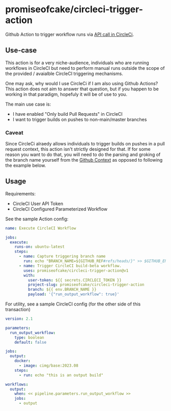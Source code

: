 # promiseofcake/circleci-trigger-action

Github Action to trigger workflow runs via [API call in CircleCi](https://circleci.com/docs/api/v2/#get-a-pipeline-39-s-workflows).

## Use-case

This action is for a very niche-audience, individuals who are running workflows
in CircleCI but need to perform manual runs outside the scope of the provided /
avaialble CircleCI triggering mechanisms.

One may ask, why would I use CircleCi if I am also using Github Actions? This
action does not aim to answer that question, but if you happen to be working in
that paradigm, hopefuly it will be of use to you.

The main use case is:

* I have enabled "Only build Pull Requests" in CircleCI
* I want to trigger builds on pushes to non-main/master branches

### Caveat

Since CircleCi alraedy allows individuals to trigger builds on pushes in a pull request context, this action isn't strictly designed for that. If for some reason you want to do that, you will need to do the parsing and groking of the branch name yourself from the [Github Context](https://docs.github.com/en/free-pro-team@latest/actions/reference/context-and-expression-syntax-for-github-actions#github-context) as opposed to following the example below.

## Usage

Requirements:

* CircleCI User API Token
* CircleCI Configured Parameterized Workflow

See the sample Action config:

```yaml
name: Execute CircleCI Workflow

jobs:
  execute:
    runs-on: ubuntu-latest
    steps:
      - name: Capture triggering branch name
        run: echo "BRANCH_NAME=${GITHUB_REF#refs/heads/}" >> $GITHUB_ENV
      - name: Trigger CircleCI build-beta workflow.
        uses: promiseofcake/circleci-trigger-action@v1
        with:
          user-token: ${{ secrets.CIRCLECI_TOKEN }}
          project-slug: promiseofcake/circleci-trigger-action
          branch: ${{ env.BRANCH_NAME }}
          payload: '{"run_output_workflow": true}'
```

For utility, see a sample CircleCI config (for the other side of this transaction)

```yaml
version: 2.1

parameters:
  run_output_workflow:
    type: boolean
    default: false

jobs:
  output:
    docker:
      - image: cimg/base:2023.08
    steps:
      - run: echo "this is an output build"

workflows:
  output:
    when: << pipeline.parameters.run_output_workflow >>
    jobs:
      - output
```
